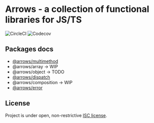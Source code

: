 # Arrows - a collection of functional libraries for JS/TS

![CircleCI](https://img.shields.io/circleci/build/github/caderek/arrows)
![Codecov](https://img.shields.io/codecov/c/github/caderek/arrows?token=c6adb715d638431786fefe69ca08ab00)

## Packages docs

- [@arrows/multimethod](packages/multimethod/README.md)
- @arrows/array -> WIP
- @arrows/object -> TODO
- [@arrows/dispatch](packages/dispatch/README.md)
- @arrows/composition -> WIP
- [@arrows/error](packages/error/README.md)

## License

Project is under open, non-restrictive [ISC license](LICENSE).
